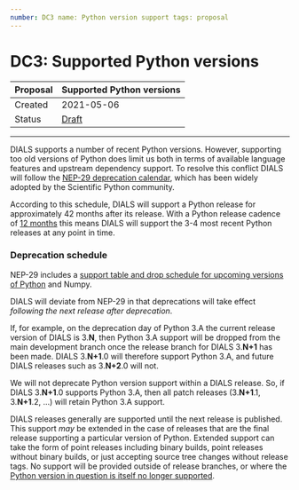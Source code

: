 ```yaml
---
number: DC3 name: Python version support tags: proposal
---
```


# DC3: Supported Python versions

| Proposal | Supported Python versions                         |
| -------- | ------------------------------------------------- |
| Created  | 2021-05-06                                        |
| Status   | [Draft](https://dials.github.io/kb/core/20210506) |

---

DIALS supports a number of recent Python versions. However, supporting too old
versions of Python does limit us both in terms of available language features
and upstream dependency support. To resolve this conflict DIALS will follow the
[NEP-29 deprecation calendar][nep-29], which has been widely adopted by the
Scientific Python community.

According to this schedule, DIALS will support a Python release for
approximately 42 months after its release. With a Python release cadence of
[12 months][pep-602] this means DIALS will support the 3-4 most recent Python
releases at any point in time.

### Deprecation schedule

NEP-29 includes a [support table and drop schedule for upcoming versions of
Python][nep-29-support] and Numpy.

DIALS will deviate from NEP-29 in that deprecations will take effect _following
the next release after deprecation_.

If, for example, on the deprecation day of Python 3.A the current release
version of DIALS is 3.**N**, then Python 3.A support will be dropped from the
main development branch once the release branch for DIALS 3.**N+1** has been
made. DIALS 3.**N+1**.0 will therefore support Python 3.A, and future DIALS
releases such as 3.**N+2**.0 will not.

We will not deprecate Python version support within a DIALS release. So, if
DIALS 3.**N+1**.0 supports Python 3.A, then all patch releases (3.**N+1**.1,
3.**N+1**.2, ...) will retain Python 3.A support.

DIALS releases generally are supported until the next release is published.
This support _may_ be extended in the case of releases that are the final
release supporting a particular version of Python. Extended support can take
the form of point releases including binary builds, point releases without
binary builds, or just accepting source tree changes without release tags. No
support will be provided outside of release branches, or where the [Python
version in question is itself no longer supported][python-endoflife].

[nep-29]: https://numpy.org/neps/nep-0029-deprecation_policy.html
[nep-29-support]: https://numpy.org/neps/nep-0029-deprecation_policy.html#support-table
[pep-602]: https://www.python.org/dev/peps/pep-0602/
[python-endoflife]: https://endoflife.date/python

